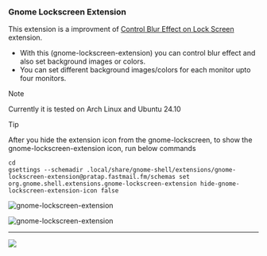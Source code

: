 ### Gnome Lockscreen Extension

This extension is a improvment of [Control Blur Effect on Lock Screen](https://github.com/PRATAP-KUMAR/control-blur-effect-on-lockscreen) extension.
- With this (gnome-lockscreen-extension) you can control blur effect and also set background images or colors.
- You can set different background images/colors for each monitor upto four monitors.

> [!NOTE]
> Currently it is tested on Arch Linux and Ubuntu 24.10

> [!TIP]
> After you hide the extension icon from the gnome-lockscreen, to show the gnome-lockscreen-extension icon, run below commands
>
> ```
> cd
> gsettings --schemadir .local/share/gnome-shell/extensions/gnome-lockscreen-extension@pratap.fastmail.fm/schemas set org.gnome.shell.extensions.gnome-lockscreen-extension hide-gnome-lockscreen-extension-icon false
> ```



![gnome-lockscreen-extension](https://github.com/user-attachments/assets/71c1d659-bcb0-4367-b8a8-95e54f5f6740)

![gnome-lockscreen-extension](https://github.com/user-attachments/assets/3bcc1bb7-bd6f-41b3-b26e-58dc37f40ecc)


<hr/>

<a href="https://www.buymeacoffee.com/pratappanabaka"><img src="https://img.buymeacoffee.com/button-api/?text=Buy me a coffee&emoji=☕&slug=pratappanabaka&button_colour=FFDD00&font_colour=000000&font_family=Lato&outline_colour=000000&coffee_colour=ffffff" /></a>

